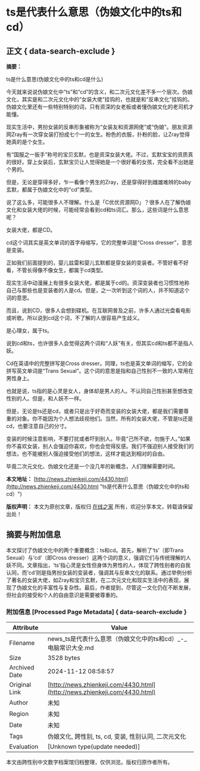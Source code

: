 # ts是代表什么意思（伪娘文化中的ts和cd） 

## 正文 { data-search-exclude }


**摘要：**

ts是什么意思(伪娘文化中的ts和cd是什么) 

今天就来说说伪娘文化中“ts”和“cd”的含义，和二次元文化差不多一个层次。伪娘文化，其实是和二次元文化中的“女装大佬”挂钩的，也就是和“反串文化”挂钩的。伪娘文化里还有一些特别特别的词，只有资深的女老板或者懂伪娘文化的老司机才能懂。

现实生活中，男扮女装的反串形象被称为“女装友和资源网佬”或“伪娘”。朋友资源网Zray有一次穿女装打扮成七个一的女生。粉色的衣服，扑粉的脸，让Zray觉得她真的是个女生。

有“国服之一扳手”称号的宝贝玄默，也是资深女装大佬。不过，玄默宝宝的资质真的很好。穿上女装后，玄默宝贝让人觉得她是一个很好看的女孩，完全看不出她是个男的。

但是，无论是穿得多好，乍一看像个男生的Zray，还是穿得好到雌雄难辨的baby玄默，都属于伪娘文化中的“cd”类型。

说了这么多，可能很多人不理解。什么是「C优优资源网D」？很多人在了解伪娘文化和女装大佬的时候，可能经常会看到cd和ts词汇。那么，这些词是什么意思呢？

女装大佬，都是CD。

cd这个词其实是英文单词的首字母缩写，它的完整单词是“Cross dresser”，意思是变装。

正如我们前面提到的，婴儿兹雷和婴儿玄默都是穿女装的变装者。不管好看不好看，不管长得像不像女生，都属于cd类型。

现实生活中动漫展上有很多女装大佬，都是属于cd的。资深变装者也习惯性地称自己与那些也是变装者的人是cd。但是，之一次听到这个词的人，并不知道这个词的意思。

而且，说到CD，很多人会想到碟机。在互联网普及之前，许多人通过光盘看电影或听歌。所以说到cd这个词，不了解的人很容易产生歧义。

是心理女，属于ts。

说到cd和ts，也许很多人会觉得这两个词和“人妖”有关，但其实cd和ts都不是指人妖。

Cd在英语中的完整拼写是Cross dresser。同理，ts也是英文单词的缩写，它的全拼写英文单词是“Trans Sexual”。这个词的意思是指和自己性别不一致的人常用在男性身上。

也就是说，ts指的是心灵是女人，身体却是男人的人。不认同自己性别甚至想改变性别的人。但是，和人妖不一样。

但是，无论是ts还是cd，或者只是出于好奇而变装的女装大佬，都是我们需要尊重的对象。你不能因为个人想法歧视他们。当然，所有的女装大佬，不管是ts还是cd，也要注意自己的分寸。

变装的时候注意影响，不要打扰或者吓到别人。毕竟“己所不欲，勿施于人。”如果你不喜欢女装，别人会强迫你喜欢，你也会觉得反感。我们不强迫别人接受我们的想法，也不能被别人强迫接受他们的想法，这样才能达到相对的自由。

毕竟二次元文化、伪娘文化还是一个没几年的新概念，人们理解需要时间。

**本文地址：** [http://news.zhienkeji.com/4430.html](http://news.zhienkeji.com/4430.html "ts是代表什么意思（伪娘文化中的ts和cd）") 

**版权声明：** 本文为原创文章，版权归 [在线之家](http://news.zhienkeji.com/4430.html) 所有，欢迎分享本文，转载请保留出处！

## 摘要与附加信息

<!-- tcd_abstract -->
本文探讨了伪娘文化中的两个重要概念：ts和cd。首先，解析了‘ts’（即Trans Sexual）与‘cd’（即Cross dresser）这两个词的意义，强调它们与传统理解的人妖不同。文章指出，‘ts’指心灵是女性但身体为男性的人，体现了跨性别者的自我认同，而‘cd’则是指男扮女装的变装者，强调其与反串文化的联系。通过举例分析了著名的女装大佬，如Zray和宝贝玄默，在二次元文化和现实生活中的表现，展现了伪娘文化的丰富性与复杂性。最后，作者提到，尽管这一文化仍在不断发展，但社会的接受和个人的自由意识是需要被尊重的。
<!-- tcd_abstract_end -->

### 附加信息 [Processed Page Metadata] { data-search-exclude }

| Attribute       | Value                                  |
|-----------------|----------------------------------------|
| Filename        | news_ts是代表什么意思（伪娘文化中的ts和cd）_-_电脑常识大全.md                             |
| Size            | 3528 bytes                           |
| Archived Date   | 2024-11-12 08:58:57                             |
| Original Link   | [http://news.zhienkeji.com/4430.html](http://news.zhienkeji.com/4430.html)                       |
| Author          | 未知                               |
| Region          | 未知                               |
| Date            | 未知                                 |
| Tags            | 伪娘文化, 跨性别, ts, cd, 变装, 性别认同, 二次元文化                                 |
| Evaluation            | [Unknown type(update needed)]                                 |
<!-- tcd_table_end -->

本文由跨性别中文数字档案馆归档整理，仅供浏览。版权归原作者所有。
